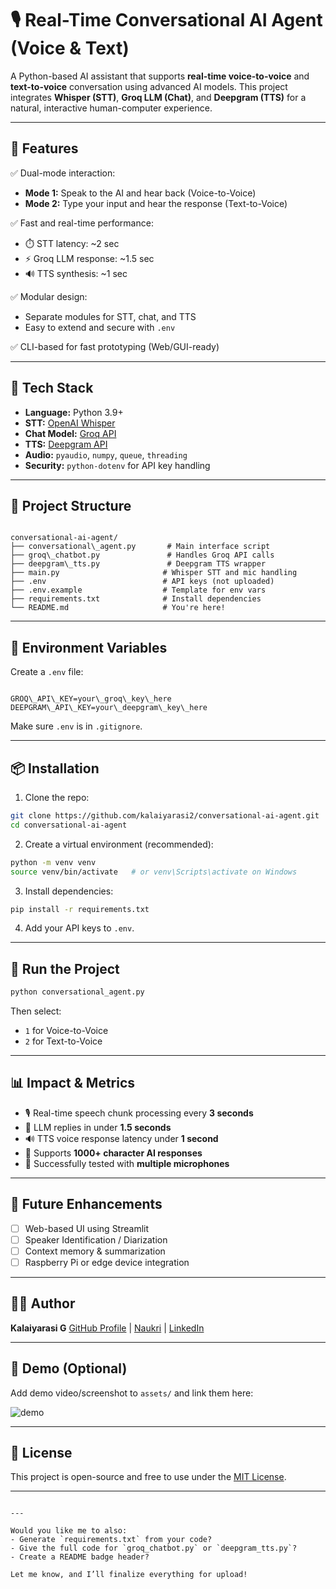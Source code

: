 
# 🎙️ Real-Time Conversational AI Agent (Voice & Text)

A Python-based AI assistant that supports **real-time voice-to-voice** and **text-to-voice** conversation using advanced AI models. This project integrates **Whisper (STT)**, **Groq LLM (Chat)**, and **Deepgram (TTS)** for a natural, interactive human-computer experience.

---

## 🚀 Features

✅ Dual-mode interaction:
- **Mode 1:** Speak to the AI and hear back (Voice-to-Voice)
- **Mode 2:** Type your input and hear the response (Text-to-Voice)

✅ Fast and real-time performance:
- ⏱️ STT latency: ~2 sec
- ⚡ Groq LLM response: ~1.5 sec
- 🔊 TTS synthesis: ~1 sec

✅ Modular design:
- Separate modules for STT, chat, and TTS
- Easy to extend and secure with `.env`

✅ CLI-based for fast prototyping (Web/GUI-ready)

---

## 🧠 Tech Stack

- **Language:** Python 3.9+
- **STT:** [OpenAI Whisper](https://github.com/openai/whisper)
- **Chat Model:** [Groq API](https://groq.com/)
- **TTS:** [Deepgram API](https://www.deepgram.com/)
- **Audio:** `pyaudio`, `numpy`, `queue`, `threading`
- **Security:** `python-dotenv` for API key handling

---

## 📁 Project Structure

```

conversational-ai-agent/
├── conversational\_agent.py       # Main interface script
├── groq\_chatbot.py               # Handles Groq API calls
├── deepgram\_tts.py               # Deepgram TTS wrapper
├── main.py                       # Whisper STT and mic handling
├── .env                          # API keys (not uploaded)
├── .env.example                  # Template for env vars
├── requirements.txt              # Install dependencies
└── README.md                     # You're here!

```

---

## 🔐 Environment Variables

Create a `.env` file:
```

GROQ\_API\_KEY=your\_groq\_key\_here
DEEPGRAM\_API\_KEY=your\_deepgram\_key\_here

````

Make sure `.env` is in `.gitignore`.

---

## 📦 Installation

1. Clone the repo:
```bash
git clone https://github.com/kalaiyarasi2/conversational-ai-agent.git
cd conversational-ai-agent
````

2. Create a virtual environment (recommended):

```bash
python -m venv venv
source venv/bin/activate   # or venv\Scripts\activate on Windows
```

3. Install dependencies:

```bash
pip install -r requirements.txt
```

4. Add your API keys to `.env`.

---

## 🧪 Run the Project

```bash
python conversational_agent.py
```

Then select:

* `1` for Voice-to-Voice
* `2` for Text-to-Voice

---

## 📊 Impact & Metrics

* 🎙️ Real-time speech chunk processing every **3 seconds**
* 🧠 LLM replies in under **1.5 seconds**
* 🔊 TTS voice response latency under **1 second**
* 🧾 Supports **1000+ character AI responses**
* 🧪 Successfully tested with **multiple microphones**

---

## 📌 Future Enhancements

* [ ] Web-based UI using Streamlit
* [ ] Speaker Identification / Diarization
* [ ] Context memory & summarization
* [ ] Raspberry Pi or edge device integration

---

## 👩‍💻 Author

**Kalaiyarasi G**
[GitHub Profile](https://github.com/kalaiyarasi2) | [Naukri](https://naukri.com) | [LinkedIn](https://linkedin.com/in/kalaiyarasi2)

---

## 📸 Demo (Optional)

Add demo video/screenshot to `assets/` and link them here:

![demo](assets/convo-demo.gif)

---

## 📃 License

This project is open-source and free to use under the [MIT License](LICENSE).

---

```

---

Would you like me to also:
- Generate `requirements.txt` from your code?
- Give the full code for `groq_chatbot.py` or `deepgram_tts.py`?
- Create a README badge header?

Let me know, and I’ll finalize everything for upload!
```
